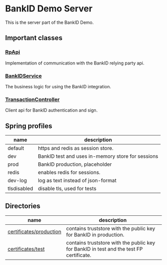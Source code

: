 # BankID Demo Server

This is the server part of the BankID Demo.

## Important classes

### [RpApi](/src/main/java/com/bankid/codefront/bankid/relyingparty/RpApi.java)
Implementation of communication with the BankID relying party api.

### [BankIDService](/src/main/java/com/bankid/codefront/service/BankIDService.java)
The business logic for using the BankID integration.

### [TransactionController](/src/main/java/com/bankid/codefront/rest/controller/TransactionController.java)
Client api for BankID authentication and sign.

## Spring profiles

| name        | description                                       |
|-------------|---------------------------------------------------|
| default     | https and redis as session store.                 |
| dev         | BankID test and uses in-memory store for sessions |
| prod        | BankID production, placeholder                    |
| redis       | enables redis for sessions.                       |
| dev-log     | log as text instead of json-format                |
| tlsdisabled | disable tls, used for tests                       |

## Directories

| name                                               | description                                                                             |
|----------------------------------------------------|-----------------------------------------------------------------------------------------|
| [certificates/production](certificates/production) | contains truststore with the public key for BankID in production.                       |
| [certificates/test](certificates/test)             | contains truststore with the public key for BankID in test and the test FP certificate. |

